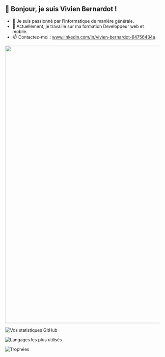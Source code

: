 ## 👋 Bonjour, je suis Vivien Bernardot !
- 🌱 Je suis passionné par l'informatique de manière générale.
- 🔭 Actuellement, je travaille sur ma formation Developpeur web et mobile. 
- 📫 Contactez-moi : www.linkedin.com/in/vivien-bernardot-64756434a.

<img src="https://media.giphy.com/media/26tn33aiTi1jkl6H6/giphy.gif" width="900">

![Vos statistiques GitHub](https://github-readme-stats.vercel.app/api?username=voicedhealer&show_icons=true&theme=radical)

![Langages les plus utilisés](https://github-readme-stats.vercel.app/api/top-langs/?username=voicedhealer&layout=large&theme=tokyonight)

![Trophées](https://github-profile-trophy.vercel.app/?username=voicedhealer&theme=onedark)
